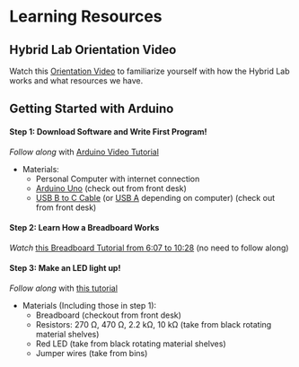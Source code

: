 # Learning Resources
## Hybrid Lab Orientation Video
Watch this [Orientation Video](https://drive.google.com/file/d/1KSwYq2ss4aKgwpnr2WliPHES3kHg1nob/view?usp=sharing) to familiarize yourself with how the Hybrid Lab works and what resources we have.
## Getting Started with Arduino
#### Step 1: Download Software and Write First Program!
_Follow along_ with [Arduino Video Tutorial](https://www.youtube.com/watch?v=fJWR7dBuc18&list=PLGs0VKk2DiYw-L-RibttcvK-WBZm8WLEP)
   - Materials:
     - Personal Computer with internet connection
     - [Arduino Uno](https://store.arduino.cc/products/arduino-uno-rev3) (check out from front desk)
     - [USB B to C Cable](https://www.amazon.com/CableCreation-Printer-Compatible-MacBook-Printers/dp/B012V563B6/ref=sr_1_1_sspa?crid=WI7JKFTP5ILK&keywords=Arduino%2Busb%2Bb%2Bto%2Busb%2Bc&qid=1701283092&sprefix=arduino%2Busb%2Bb%2Bto%2Busb%2B%2Caps%2C171&sr=8-1-spons&sp_csd=d2lkZ2V0TmFtZT1zcF9hdGY&th=1) (or [USB A](https://www.amazon.com/Amazon-Basics-External-Gold-Plated-Connectors/dp/B00NH11KIK/ref=sr_1_3?crid=1BH4NNHM5D7PO&keywords=Arduino+usb+b+to+usb+a&qid=1701283472&sprefix=arduino+usb+b+to+usb+%2Caps%2C230&sr=8-3) depending on computer) (check out from front desk)
#### Step 2: Learn How a Breadboard Works
_Watch_ [this Breadboard Tutorial from 6:07 to 10:28](https://youtu.be/XpMZoR3fgd0?feature=shared&t=367) (no need to follow along)
#### Step 3: Make an LED light up!
_Follow along_ with [this tutorial](https://learn.adafruit.com/adafruit-arduino-lesson-2-leds/overview)
   - Materials (Including those in step 1):
     - Breadboard (checkout from front desk)
     - Resistors: 270 Ω, 470 Ω, 2.2 kΩ, 10 kΩ (take from black rotating material shelves)
     - Red LED (take from black rotating material shelves)
     - Jumper wires (take from bins)

    
